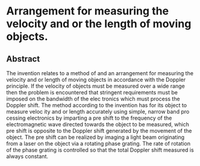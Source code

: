 # Arrangement for measuring the velocity and or the length of moving objects.

## Abstract
The invention relates to a method of and an arrangement for measuring the velocity and or length of moving objects in accordance with the Doppler principle. If the velocity of objects must be measured over a wide range then the problem is encountered that stringent requirements must be imposed on the bandwidth of the elec tronics which must process the Doppler shift. The method according to the invention has for its object to measure veloc ity and or length accurately using simple, narrow band pro cessing electronics by imparting a pre shift to the frequency of the electromagnetic wave directed towards the object to be measured, which pre shift is opposite to the Doppler shift generated by the movement of the object. The pre shift can be realized by imaging a light beam originating from a laser on the object via a rotating phase grating. The rate of rotation of the phase grating is controlled so that the total Doppler shift measured is always constant.